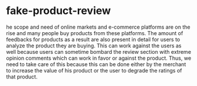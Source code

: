# fake-product-review
he scope and need of online markets and e-commerce platforms are on the rise and many people buy products from these platforms. The amount of feedbacks for products as a result are also present in detail for users to analyze the product they are buying. This can work against the users as well because users can sometime bombard the review section with extreme opinion comments which can work in favor or against the product. Thus, we need to take care of this because this can be done either by the merchant to increase the value of his product or the user to degrade the ratings of that product.
